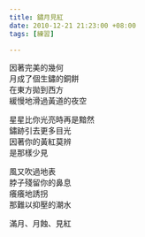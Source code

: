 ```yaml
---
title: 鏽月見紅
date: 2010-12-21 21:23:00 +08:00
tags: [練習]

---
```


因著完美的幾何  
月成了個生鏽的銅餅  
在東方拋到西方  
緩慢地滑過黃道的夜空  
  
星星比你光亮時再是黯然  
鏽跡引去更多目光  
因著你的黃紅莫辨  
是那樣少見  
  
風又吹過地表  
脖子殘留你的鼻息  
癢癢地誘拐  
那難以抑壓的潮水  
  
滿月、月蝕、見紅
